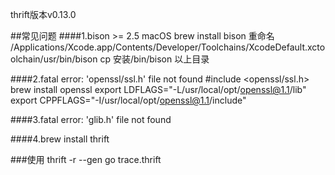 thrift版本v0.13.0

##常见问题
####1.bison >= 2.5
macOS brew install bison
重命名 /Applications/Xcode.app/Contents/Developer/Toolchains/XcodeDefault.xctoolchain/usr/bin/bison
cp 安装/bin/bison 以上目录

####2.fatal error: 'openssl/ssl.h' file not found #include <openssl/ssl.h>
brew install openssl 
export LDFLAGS="-L/usr/local/opt/openssl@1.1/lib"
export CPPFLAGS="-I/usr/local/opt/openssl@1.1/include"

####3.fatal error: 'glib.h' file not found

####4.brew install thrift

###使用
thrift -r --gen go trace.thrift
